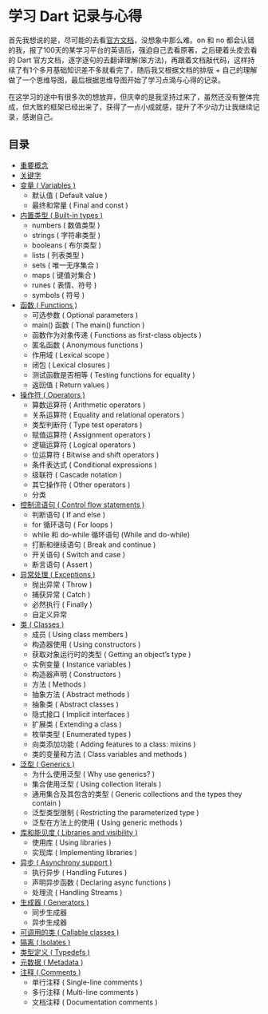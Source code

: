 # 学习 Dart 记录与心得

首先我想说的是，尽可能的去看[官方文档](https://www.dartlang.org/)，没想象中那么难。on 和 no 都会认错的我，报了100天的某学习平台的英语后，强迫自己去看原著，之后硬着头皮去看的 Dart 官方文档，逐字逐句的去翻译理解(笨方法)，再跟着文档敲代码，这样持续了有1个多月基础知识差不多就看完了，随后我又根据文档的排版 + 自己的理解做了一个思维导图，最后根据思维导图开始了学习点滴与心得的记录。

在这学习的途中有很多次的想放弃，但庆幸的是我坚持过来了，虽然还没有整体完成，但大致的框架已经出来了，获得了一点小成就感，提升了不少动力让我继续记录，感谢自己。


## 目录

* [重要概念](./resource/md/重要概念.md)
* [关键字](https://www.dartlang.org/guides/language/language-tour#keywords)
* [变量 ( Variables )](./resource/md/变量.md)
	* 默认值 ( Default value )
	* 最终和常量 ( Final and const )
* [内置类型 ( Built-in types )](./resource/md/内置类型.md)
	* numbers ( 数值类型 )
	* strings ( 字符串类型 )
	* booleans ( 布尔类型 )
	* lists ( 列表类型 )
	* sets ( 唯一无序集合 )
	* maps ( 键值对集合 )
	* runes ( 表情、符号 )
	* symbols ( 符号 )
* [函数 ( Functions )](./resource/md/函数.md)
	* 可选参数 ( Optional parameters )
	* main() 函数 ( The main() function )
	* 函数作为对象传递 ( Functions as first-class objects )
	* 匿名函数 ( Anonymous functions )
	* 作用域 ( Lexical scope )
	* 闭包 ( Lexical closures )
	* 测试函数是否相等 ( Testing functions for equality )
	* 返回值 ( Return values )
* [操作符 ( Operators )](./resource/md/操作符.md)
	* 算数运算符 ( Arithmetic operators )
	* 关系运算符 ( Equality and relational operators )
	* 类型判断符 ( Type test operators )
	* 赋值运算符 ( Assignment operators )
	* 逻辑运算符 ( Logical operators )
	* 位运算符 ( Bitwise and shift operators )
	* 条件表达式 ( Conditional expressions )
	* 级联符 ( Cascade notation )
	* 其它操作符 ( Other operators )
	* 分类
* [控制流语句 ( Control flow statements )](./resource/md/控制流语句.md)
	* 判断语句 ( If and else )
	* for 循环语句 ( For loops )
	* while 和 do-while 循环语句 (While and do-while)
	* 打断和继续语句 ( Break and continue )
	* 开关语句 ( Switch and case )
	* 断言语句 ( Assert )
* [异常处理 ( Exceptions )](./resource/md/异常处理.md)
	* 抛出异常 ( Throw )
	* 捕获异常 ( Catch )
	* 必然执行 ( Finally )
	* 自定义异常
* [类 ( Classes )](./resource/md/类.md)
	* 成员 ( Using class members )
	* 构造器使用 ( Using constructors )
	* 获取对象运行时的类型 ( Getting an object’s type )
	* 实例变量 ( Instance variables )
	* 构造器声明 ( Constructors )
	* 方法 ( Methods )
	* 抽象方法 ( Abstract methods )
	* 抽象类 ( Abstract classes )
	* 隐式接口 ( Implicit interfaces )
	* 扩展类 ( Extending a class )
	* 枚举类型 ( Enumerated types )
	* 向类添加功能 ( Adding features to a class: mixins )
	* 类的变量和方法 ( Class variables and methods )
* [泛型 ( Generics )](./resource/md/泛型.md)
	* 为什么使用泛型 ( Why use generics? )
	* 集合使用泛型 ( Using collection literals )
	* 通用集合及其包含的类型 ( Generic collections and the types they contain )
	* 泛型类型限制 ( Restricting the parameterized type )
	* 泛型在方法上的使用 ( Using generic methods )
* [库和能见度 ( Libraries and visibility )](./resource/md/库和能见度.md)
	* 使用库 ( Using libraries )
	* 实现库 ( Implementing libraries )
* [异步 ( Asynchrony support )](./resource/md/异步.md)
	* 执行异步 ( Handling Futures )
	* 声明异步函数 ( Declaring async functions )
	* 处理流 ( Handling Streams )
* [生成器 ( Generators )](./resource/md/生成器.md)
	* 同步生成器
	* 异步生成器
* [可调用的类 ( Callable classes )](./resource/md/可调用的类.md)
* [隔离 ( Isolates )](./resource/md/隔离.md)
* [类型定义 ( Typedefs )](./resource/md/类型定义.md)
* [元数据 ( Metadata )](./resource/md/元数据.md)
* [注释 ( Comments )](./resource/md/注释.md)
	* 单行注释 ( Single-line comments )
	* 多行注释 ( Multi-line comments )
	* 文档注释 ( Documentation comments )

	
